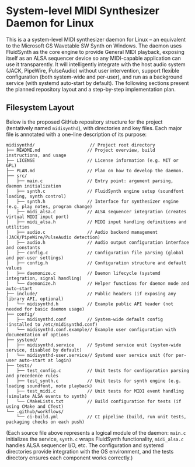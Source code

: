 # System-level MIDI Synthesizer Daemon for Linux

This is a a system-level MIDI synthesizer daemon for Linux – an equivalent to the Microsoft GS Wavetable SW Synth on Windows. The daemon uses FluidSynth as the core engine to provide General MIDI playback, exposing itself as an ALSA sequencer device so any MIDI-capable application can use it transparently. It will intelligently integrate with the host audio system (JACK, PipeWire, PulseAudio) without user intervention, support flexible configuration (both system-wide and per-user), and run as a background service (with systemd auto-start by default). The following sections present the planned repository layout and a step-by-step implementation plan.

## Filesystem Layout

Below is the proposed GitHub repository structure for the project (tentatively named `midisynthd`), with directories and key files. Each major file is annotated with a one-line description of its purpose:

```
midisynthd/                     // Project root directory
├── README.md                  // Project overview, build instructions, and usage
├── LICENSE                    // License information (e.g. MIT or GPL)
├── PLAN.md                    // Plan on how to develop the daemon.
├── src/
│   ├── main.c                 // Entry point: argument parsing, daemon initialization
│   ├── synth.c                // FluidSynth engine setup (soundfont loading, synth control)
│   ├── synth.h                // Interface for synthesizer engine (e.g. play notes, program change)
│   ├── midi_alsa.c            // ALSA sequencer integration (creates virtual MIDI input port)
│   ├── midi_alsa.h            // MIDI input handling definitions and utilities
│   ├── audio.c                // Audio backend management (JACK/PipeWire/PulseAudio detection)
│   ├── audio.h                // Audio output configuration interface and constants
│   ├── config.c               // Configuration file parsing (global and per-user settings)
│   ├── config.h               // Configuration structure and default values
│   ├── daemonize.c            // Daemon lifecycle (systemd integration, signal handling)
│   └── daemonize.h            // Helper functions for daemon mode and auto-start
├── include/                   // Public headers (if exposing any library API, optional)
│   └── midisynthd.h           // Example public API header (not needed for basic daemon usage)
├── config/
│   ├── midisynthd.conf        // System-wide default config (installed to /etc/midisynthd.conf)
│   └── midisynthd.conf.example// Example user configuration with documentation of options
├── systemd/
│   ├── midisynthd.service     // Systemd service unit (system-wide service, disabled by default)
│   └── midisynthd-user.service// Systemd user service unit (for per-user auto-start at login)
├── tests/
│   ├── test_config.c          // Unit tests for configuration parsing and precedence rules
│   ├── test_synth.c           // Unit tests for synth engine (e.g. loading soundfont, note playback)
│   ├── test_midi.c            // Unit tests for MIDI event handling (simulate ALSA events to synth)
│   └── CMakeLists.txt         // Build configuration for tests (if using CMake and CTest)
└── .github/workflows/
    └── ci-build.yml           // CI pipeline (build, run unit tests, packaging checks on each push)
```

(Each source file above represents a logical module of the daemon: `main.c` initializes the service, `synth.c` wraps FluidSynth functionality, `midi_alsa.c` handles ALSA sequencer I/O, etc. The configuration and systemd directories provide integration with the OS environment, and the tests directory ensures each component works correctly.)
